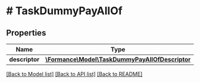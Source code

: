 # # TaskDummyPayAllOf

## Properties

Name | Type | Description | Notes
------------ | ------------- | ------------- | -------------
**descriptor** | [**\Formance\Model\TaskDummyPayAllOfDescriptor**](TaskDummyPayAllOfDescriptor.md) |  |

[[Back to Model list]](../../README.md#models) [[Back to API list]](../../README.md#endpoints) [[Back to README]](../../README.md)
